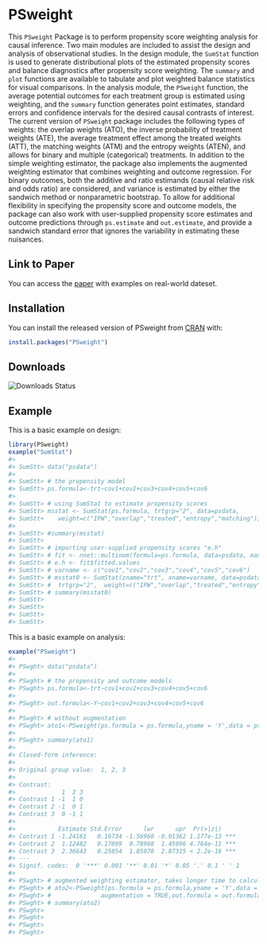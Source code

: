 
<!-- README.md is generated from README.Rmd. Please edit that file -->

# PSweight

This `PSweight` Package is to perform propensity score weighting
analysis for causal inference. Two main modules are included to assist
the design and analysis of observational studies. In the design module,
the `SumStat` function is used to generate distributional plots of the
estimated propensity scores and balance diagnostics after propensity
score weighting. The `summary` and `plot` functions are available to
tabulate and plot weighted balance statistics for visual comparisons. In
the analysis module, the `PSweight` function, the average potential
outcomes for each treatment group is estimated using weighting, and the
`summary` function generates point estimates, standard errors and
confidence intervals for the desired causal contrasts of interest. The
current version of `PSweight` package includes the following types of
weights: the overlap weights (ATO), the inverse probability of treatment
weights (ATE), the average treatment effect among the treated weights
(ATT), the matching weights (ATM) and the entropy weights (ATEN), and
allows for binary and multiple (categorical) treatments. In addition to
the simple weighting estimator, the package also implements the
augmented weighting estimator that combines weighting and outcome
regression. For binary outcomes, both the additive and ratio estimands
(causal relative risk and odds ratio) are considered, and variance is
estimated by either the sandwich method or nonparametric bootstrap. To
allow for additional flexibility in specifying the propensity score and
outcome models, the package can also work with user-supplied propensity
score estimates and outcome predictions through `ps.estimate` and
`out.estimate`, and provide a sandwich standard error that ignores the
variability in estimating these nuisances.

## Link to Paper

You can access the [paper](https://arxiv.org/pdf/2010.08893.pdf) with
examples on real-world dateset.

## Installation

You can install the released version of PSweight from
[CRAN](https://CRAN.R-project.org) with:

``` r
install.packages("PSweight")
```

## Downloads

![Downloads
Status](https://cranlogs.r-pkg.org/badges/grand-total/PSweight)

## Example

This is a basic example on design:

``` r
library(PSweight)
example("SumStat")
#> 
#> SumStt> data("psdata")
#> 
#> SumStt> # the propensity model
#> SumStt> ps.formula<-trt~cov1+cov2+cov3+cov4+cov5+cov6
#> 
#> SumStt> # using SumStat to estimate propensity scores
#> SumStt> msstat <- SumStat(ps.formula, trtgrp="2", data=psdata,
#> SumStt+    weight=c("IPW","overlap","treated","entropy","matching"))
#> 
#> SumStt> #summary(msstat)
#> SumStt> 
#> SumStt> # importing user-supplied propensity scores "e.h"
#> SumStt> # fit <- nnet::multinom(formula=ps.formula, data=psdata, maxit=500, trace=FALSE)
#> SumStt> # e.h <- fit$fitted.values
#> SumStt> # varname <- c("cov1","cov2","cov3","cov4","cov5","cov6")
#> SumStt> # msstat0 <- SumStat(zname="trt", xname=varname, data=psdata, ps.estimate=e.h,
#> SumStt> #  trtgrp="2",  weight=c("IPW","overlap","treated","entropy","matching"))
#> SumStt> # summary(msstat0)
#> SumStt> 
#> SumStt> 
#> SumStt> 
#> SumStt>
```

This is a basic example on analysis:

``` r
example("PSweight")
#> 
#> PSwght> data("psdata")
#> 
#> PSwght> # the propensity and outcome models
#> PSwght> ps.formula<-trt~cov1+cov2+cov3+cov4+cov5+cov6
#> 
#> PSwght> out.formula<-Y~cov1+cov2+cov3+cov4+cov5+cov6
#> 
#> PSwght> # without augmentation
#> PSwght> ato1<-PSweight(ps.formula = ps.formula,yname = 'Y',data = psdata,weight = 'overlap')
#> 
#> PSwght> summary(ato1)
#> 
#> Closed-form inference: 
#> 
#> Original group value:  1, 2, 3 
#> 
#> Contrast: 
#>             1  2 3
#> Contrast 1 -1  1 0
#> Contrast 2 -1  0 1
#> Contrast 3  0 -1 1
#> 
#>            Estimate Std.Error      lwr      upr  Pr(>|z|)    
#> Contrast 1 -1.24161   0.16734 -1.56960 -0.91362 1.177e-13 ***
#> Contrast 2  1.12482   0.17099  0.78968  1.45996 4.764e-11 ***
#> Contrast 3  2.36643   0.25854  1.85970  2.87315 < 2.2e-16 ***
#> ---
#> Signif. codes:  0 '***' 0.001 '**' 0.01 '*' 0.05 '.' 0.1 ' ' 1
#> 
#> PSwght> # augmented weighting estimator, takes longer time to calculate sandwich variance
#> PSwght> # ato2<-PSweight(ps.formula = ps.formula,yname = 'Y',data = psdata,
#> PSwght> #              augmentation = TRUE,out.formula = out.formula,family = 'gaussian',weight = 'overlap')
#> PSwght> # summary(ato2)
#> PSwght> 
#> PSwght> 
#> PSwght> 
#> PSwght>
```
